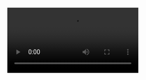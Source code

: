 <video controls="" src="https://hajifirouz1.cdn.asset.aparat.com/aparat-video/b4bb295b0da56bcfecd35b749fb3d94c31590787-720p.mp4?wmsAuthSign=eyJhbGciOiJIUzI1NiIsInR5cCI6IkpXVCJ9.eyJ0b2tlbiI6IjE5OTk0NjMzMGQzM2UyNTE5OGM1OGQ2MGNkYTMyMDViIiwiZXhwIjoxNjE2ODc0ODIxLCJpc3MiOiJTYWJhIElkZWEgR1NJRyJ9.yZ8tmGef8988mwaWkJCAYEtg7HslTgFaJFVqk3NoovY"></video>
